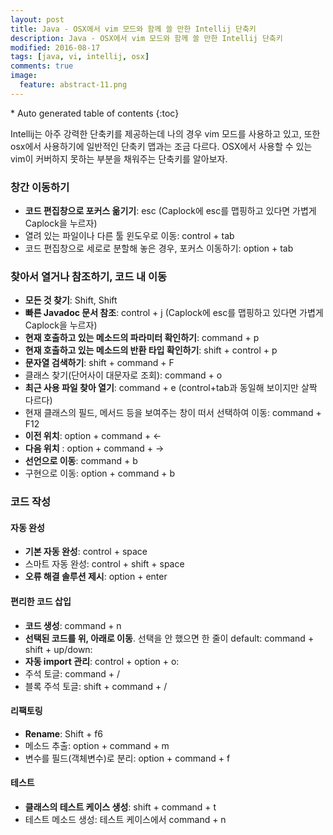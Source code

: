 ```yaml
---
layout: post
title: Java - OSX에서 vim 모드와 함께 쓸 만한 Intellij 단축키
description: Java - OSX에서 vim 모드와 함께 쓸 만한 Intellij 단축키
modified: 2016-08-17
tags: [java, vi, intellij, osx]
comments: true
image:
  feature: abstract-11.png
---
```


<section id="table-of-contents" class="toc">
<div id="drawer" markdown="1">
*  Auto generated table of contents
{:toc}
</div>
</section><!-- /#table-of-contents -->

Intellij는 아주 강력한 단축키를 제공하는데 나의 경우 vim 모드를 사용하고 있고, 또한 osx에서 사용하기에 일반적인 단축키 맵과는 조금 다르다. 
OSX에서 사용할 수 있는 vim이 커버하지 못하는 부분을 채워주는 단축키를 알아보자. 

### 창간 이동하기

- **코드 편집창으로 포커스 옮기기**: esc (Caplock에 esc를 맵핑하고 있다면 가볍게 Caplock을 누르자)
- 열려 있는 파일이나 다른 툴 윈도우로 이동: control + tab
- 코드 편집창으로 세로로 분할해 놓은 경우, 포커스 이동하기: option + tab

### 찾아서 열거나 참조하기, 코드 내 이동

- **모든 것 찾기**: Shift, Shift 
- **빠른 Javadoc 문서 참조**: control + j (Caplock에 esc를 맵핑하고 있다면 가볍게 Caplock을 누르자)
- **현재 호출하고 있는 메소드의 파라미터 확인하기**: command + p
- **현재 호출하고 있는 메소드의 반환 타입 확인하기**: shift + control + p 
- **문자열 검색하기**: shift + command + F
- 클래스 찾기(단어사이 대문자로 조회): command + o 
- **최근 사용 파일 찾아 열기**: command + e (control+tab과 동일해 보이지만 살짝 다르다)
- 현재 클래스의 필드, 메서드 등을 보여주는 창이 떠서 선택하여 이동: command + F12 
- **이전 위치**: option + command + <-
- **다음 위치** : option + command + ->
- **선언으로 이동**: command + b
- 구현으로 이동: option + command + b

### 코드 작성


#### 자동 완성 

- **기본 자동 완성**: control + space
- 스마트 자동 완성: control + shift + space
- **오류 해결 솔루션 제시**: option + enter

#### 편리한 코드 삽입

- **코드 생성**: command + n
- **선택된 코드를 위, 아래로 이동**. 선택을 안 했으면 한 줄이 default: command + shift + up/down: 
- **자동 import 관리**: control + option + o: 
- 주석 토글: command + /
- 블록 주석 토글: shift + command + /

#### 리팩토링 

- **Rename**: Shift + f6
- 메소드 추출: option + command + m
- 변수를 필드(객체변수)로 분리: option + command + f

#### 테스트 

- **클래스의 테스트 케이스 생성**: shift + command + t
- 테스트 메소드 생성: 테스트 케이스에서 command + n
